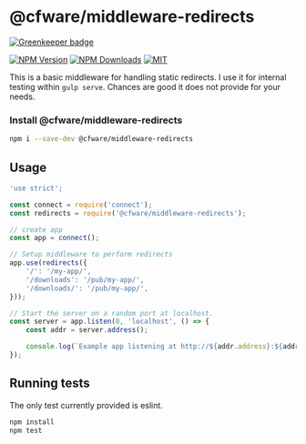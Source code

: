 # @cfware/middleware-redirects

[![Greenkeeper badge](https://badges.greenkeeper.io/cfware/middleware-redirects.svg)](https://greenkeeper.io/)

[![NPM Version][npm-image]][npm-url]
[![NPM Downloads][downloads-image]][downloads-url]
[![MIT][license-image]](LICENSE)

This is a basic middleware for handling static redirects.  I use it for internal
testing within `gulp serve`.  Chances are good it does not provide for your needs.

### Install @cfware/middleware-redirects

```sh
npm i --save-dev @cfware/middleware-redirects
```

## Usage

```js
'use strict';

const connect = require('connect');
const redirects = require('@cfware/middleware-redirects');

// create app
const app = connect();

// Setup middleware to perform redirects
app.use(redirects({
	'/': '/my-app/',
	'/downloads': '/pub/my-app/',
	'/downloads/': '/pub/my-app/',
}));

// Start the server on a random port at localhost.
const server = app.listen(0, 'localhost', () => {
	const addr = server.address();

	console.log(`Example app listening at http://${addr.address}:${addr.port}`);
});
```

## Running tests

The only test currently provided is eslint.

```sh
npm install
npm test
```

[npm-image]: https://img.shields.io/npm/v/@cfware/middleware-redirects.svg
[npm-url]: https://npmjs.org/package/@cfware/middleware-redirects
[downloads-image]: https://img.shields.io/npm/dm/@cfware/middleware-redirects.svg
[downloads-url]: https://npmjs.org/package/@cfware/middleware-redirects
[license-image]: https://img.shields.io/github/license/cfware/middleware-redirects.svg
